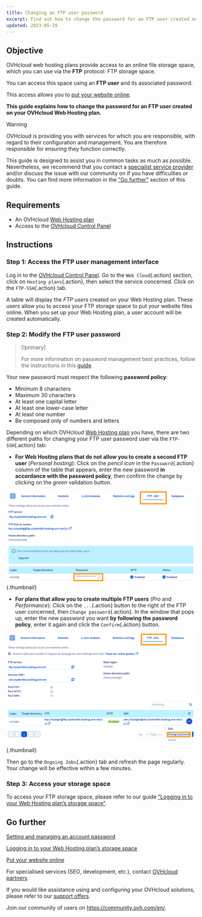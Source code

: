 ```yaml
---
title: Changing an FTP user password
excerpt: Find out how to change the password for an FTP user created on your OVHcloud Web Hosting plan
updated: 2023-05-29
---
```



## Objective

OVHcloud web hosting plans provide access to an online file storage space, which you can use via the **FTP** protocol: FTP storage space.

You can access this space using an **FTP user** and its associated password.

This access allows you to [put your website online](/pages/web_cloud/web_hosting/hosting_how_to_get_my_website_online/).

**This guide explains how to change the password for an FTP user created on your OVHcloud Web Hosting plan.**

> [!warning]
>
> OVHcloud is providing you with services for which you are responsible, with regard to their configuration and management. You are therefore responsible for ensuring they function correctly.
>
> This guide is designed to assist you in common tasks as much as possible. Nevertheless, we recommend that you contact a [specialist service provider](https://partner.ovhcloud.com/en-au/directory/) and/or discuss the issue with our community on if you have difficulties or doubts. You can find more information in the ["Go further"](#gofurther) section of this guide.
>

## Requirements

- An OVHcloud [Web Hosting plan](https://www.ovhcloud.com/en-au/web-hosting/)
- Access to the [OVHcloud Control Panel](https://ca.ovh.com/auth/?action=gotomanager&from=https://www.ovh.com.au/&ovhSubsidiary=au)

## Instructions

### Step 1: Access the FTP user management interface

Log in to the [OVHcloud Control Panel](https://ca.ovh.com/auth/?action=gotomanager&from=https://www.ovh.com.au/&ovhSubsidiary=au). Go to the `Web Cloud`{.action} section, click on `Hosting plans`{.action}, then select the service concerned. Click on the `FTP-SSH`{.action} tab.

A table will display the *FTP users* created on your Web Hosting plan. These users allow you to access your FTP storage space to put your website files online. When you set up your Web Hosting plan, a user account will be created automatically.

### Step 2: Modify the FTP user password

> [!primary]
>
> For more information on password management best practices, follow the instructions in this [guide](/pages/account_and_service_management/account_information/manage-ovh-password/).
>

Your new password must respect the following **password policy**:

- Minimum 8 characters
- Maximum 30 characters
- At least one capital letter
- At least one lower-case letter
- At least one number
- Be composed only of numbers and letters

Depending on which OVHcloud [Web Hosting plan](https://www.ovhcloud.com/en-au/web-hosting/) you have, there are two different paths for changing your FTP user password user via the `FTP-SSH`{.action} tab:

- **For Web Hosting plans that do not allow you to create a second FTP user** (*Personal hosting*): Click on the *pencil icon* in the `Password`{.action} column of the table that appears, enter the new password **in accordance with the password policy**, then confirm the change by clicking on the *green* validation button.

![change-ftp-password-step1-perso](images/change-ftp-password-step1-perso.png){.thumbnail}

- **For plans that allow you to create multiple FTP users** (*Pro* and *Performance*): Click on the `...`{.action} button to the right of the FTP user concerned, then `Change password`{.action}. In the window that pops up, enter the new password you want **by following the password policy**, enter it again and click the `Confirm`{.action} button.

![change-ftp-password-step1-pro](images/change-ftp-password-step1-pro.png){.thumbnail}

Then go to the `Ongoing Jobs`{.action} tab and refresh the page regularly. Your change will be effective within a few minutes.

### Step 3: Access your storage space

To access your FTP storage space, please refer to our guide ["Logging in to your Web Hosting plan’s storage space"](/pages/web_cloud/web_hosting/ftp_connection/).

## Go further <a name="gofurther"></a>

[Setting and managing an account password](/pages/account_and_service_management/account_information/manage-ovh-password/)

[Logging in to your Web Hosting plan’s storage space](/pages/web_cloud/web_hosting/ftp_connection/)

[Put your website online](/pages/web_cloud/web_hosting/hosting_how_to_get_my_website_online/)

For specialised services (SEO, development, etc.), contact [OVHcloud partners](https://partner.ovhcloud.com/en-au/directory/).

If you would like assistance using and configuring your OVHcloud solutions, please refer to our [support offers](https://www.ovhcloud.com/en-au/support-levels/).

Join our community of users on <https://community.ovh.com/en/>. 
